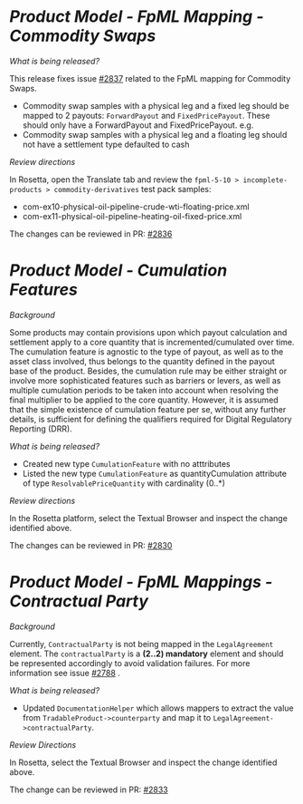 # _Product Model - FpML Mapping - Commodity Swaps_

_What is being released?_

This release fixes issue [#2837](https://github.com/finos/common-domain-model/issues/2837) related to the FpML mapping for Commodity Swaps.

- Commodity swap samples with a physical leg and a fixed leg should be mapped to 2 payouts: `ForwardPayout` and `FixedPricePayout`. These should only have a ForwardPayout and FixedPricePayout. e.g.
- Commodity swap samples with a physical leg and a floating leg should not have a settlement type defaulted to cash

_Review directions_

In Rosetta, open the Translate tab and review the `fpml-5-10 > incomplete-products > commodity-derivatives` test pack samples:

- com-ex10-physical-oil-pipeline-crude-wti-floating-price.xml
- com-ex11-physical-oil-pipeline-heating-oil-fixed-price.xml

The changes can be reviewed in PR: [#2836](https://github.com/finos/common-domain-model/pull/2836)

# _Product Model - Cumulation Features_

_Background_

Some products may contain provisions upon which payout calculation and settlement apply to a core quantity that is incremented/cumulated over time. The cumulation feature is agnostic to the type of payout, as well as to the asset class involved, thus belongs to the quantity defined in the payout base of the product.
Besides, the cumulation rule may be either straight or involve more sophisticated features such as barriers or levers, as well as multiple cumulation periods to be taken into account when resolving the final multiplier to be applied to the core quantity.
However, it is assumed that the simple existence of cumulation feature per se, without any further details, is sufficient for defining the qualifiers required for Digital Regulatory Reporting (DRR).

_What is being released?_

- Created new type `CumulationFeature` with no atttributes
- Listed the new type `CumulationFeature` as quantityCumulation attribute of type `ResolvablePriceQuantity` with cardinality (0..*)

_Review directions_

In the Rosetta platform, select the Textual Browser and inspect the change identified above.

The changes can be reviewed in  PR: [#2830](https://github.com/finos/common-domain-model/pull/2830)

# _Product Model - FpML Mappings - Contractual Party_

_Background_

Currently, `ContractualParty` is not being mapped in the `LegalAgreement` element. The `contractualParty` is a **(2..2) mandatory** element and should be represented accordingly to avoid validation failures. For more information see issue [#2788](https://github.com/finos/common-domain-model/issues/2788) .

_What is being released?_

- Updated `DocumentationHelper` which allows mappers to extract the value from `TradableProduct->counterparty` and map it to `LegalAgreement->contractualParty`.

_Review Directions_

In Rosetta, select the Textual Browser and inspect the change identified above.

The change can be reviewed in PR: [#2833](https://github.com/finos/common-domain-model/pull/2833)
